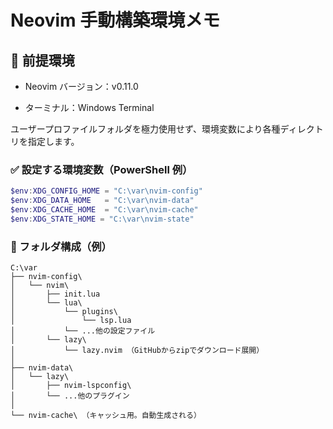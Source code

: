 # Neovim 手動構築環境メモ

## 🧱 前提環境

* Neovim バージョン：v0.11.0

* ターミナル：Windows Terminal

ユーザープロファイルフォルダを極力使用せず、環境変数により各種ディレクトリを指定します。

### ✅ 設定する環境変数（PowerShell 例）

```powershell
$env:XDG_CONFIG_HOME = "C:\var\nvim-config"
$env:XDG_DATA_HOME   = "C:\var\nvim-data"
$env:XDG_CACHE_HOME  = "C:\var\nvim-cache"
$env:XDG_STATE_HOME = "C:\var\nvim-state"
```


### 📁 フォルダ構成（例）

```
C:\var
├── nvim-config\
│   └── nvim\
│       ├── init.lua
│       └── lua\
│           └── plugins\
│               └── lsp.lua
│           └── ...他の設定ファイル
│       └── lazy\
│           └── lazy.nvim （GitHubからzipでダウンロード展開）
│
├── nvim-data\
│   └── lazy\
│       ├── nvim-lspconfig\
│       └── ...他のプラグイン
│
└── nvim-cache\ （キャッシュ用。自動生成される）
```



